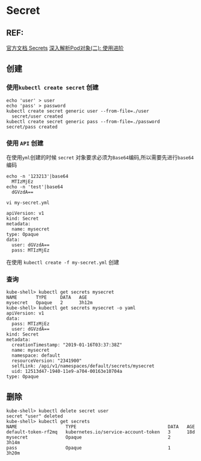 # Secret
## REF:
[官方文档 Secrets](https://kubernetes.io/docs/concepts/configuration/secret/)
[深入解析Pod对象(二): 使用进阶](https://time.geekbang.org/column/article/40466)
## 创建
### 使用`kubectl create secret` 创建
```
echo 'user' > user
echo 'pass' > password
kubectl create secret generic user --from-file=./user
  secret/user created
kubectl create secret generic pass --from-file=./password
secret/pass created
```

### 使用 `API` 创建

在使用`yml`创建的时候 `secret` 对象要求必须为`Base64`编码,所以需要先进行`base64`编码
```
echo -n '123213'|base64
  MTIzMjEz
echo -n 'test'|base64
  dGVzdA==
```
`vi my-secret.yml`

```
apiVersion: v1
kind: Secret
metadata:
  name: mysecret
type: Opaque
data:
  user: dGVzdA==
  pass: MTIzMjEz
```
在使用 `kubectl create -f my-secret.yml` 创建

### 查询
```
kube-shell> kubectl get secrets mysecret
NAME       TYPE     DATA   AGE
mysecret   Opaque   2      3h12m
kube-shell> kubectl get secrets mysecret -o yaml
apiVersion: v1
data:
  pass: MTIzMjEz
  user: dGVzdA==
kind: Secret
metadata:
  creationTimestamp: "2019-01-16T03:37:38Z"
  name: mysecret
  namespace: default
  resourceVersion: "2341900"
  selfLink: /api/v1/namespaces/default/secrets/mysecret
  uid: 12513d47-1940-11e9-a704-00163e10704a
type: Opaque
```

## 删除
```
kube-shell> kubectl delete secret user
secret "user" deleted
kube-shell> kubectl get secrets
NAME                  TYPE                                  DATA   AGE
default-token-rf2mq   kubernetes.io/service-account-token   3      18d
mysecret              Opaque                                2      3h14m
pass                  Opaque                                1      3h20m
```